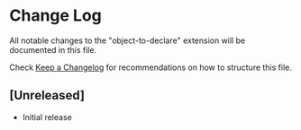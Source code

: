 # Change Log

All notable changes to the "object-to-declare" extension will be documented in this file.

Check [Keep a Changelog](http://keepachangelog.com/) for recommendations on how to structure this file.

## [Unreleased]

- Initial release
